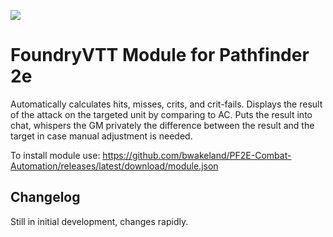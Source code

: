 ![](https://img.shields.io/badge/Foundry-v0.7.9-informational)
<!--- Downloads @ Latest Badge -->
<!--- replace <user>/<repo> with your username/repository -->
<!--- ![Latest Release Download Count](https://img.shields.io/github/downloads/<user>/<repo>/latest/module.zip) -->

<!--- Forge Bazaar Install % Badge -->
<!--- replace <your-module-name> with the `name` in your manifest -->
<!--- ![Forge Installs](https://img.shields.io/badge/dynamic/json?label=Forge%20Installs&query=package.installs&suffix=%25&url=https%3A%2F%2Fforge-vtt.com%2Fapi%2Fbazaar%2Fpackage%2F<your-module-name>&colorB=4aa94a) -->




# FoundryVTT Module for Pathfinder 2e

Automatically calculates hits, misses, crits, and crit-fails. Displays the result of the attack on the targeted unit by
comparing to AC. Puts the result into chat, whispers the GM privately the difference between the result and the target
in case manual adjustment is needed.

To install module use: https://github.com/bwakeland/PF2E-Combat-Automation/releases/latest/download/module.json
## Changelog

Still in initial development, changes rapidly.
